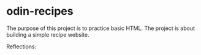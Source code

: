 # odin-recipes

The purpose of this project is to practice basic HTML. The project is about building a simple recipe website.

Reflections:
